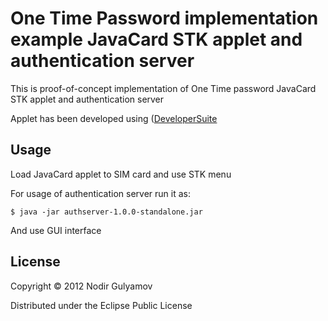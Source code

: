 # One Time Password implementation example JavaCard STK applet and authentication server

This is proof-of-concept implementation of One Time password JavaCard STK applet and authentication server

Applet has been developed using ([DeveloperSuite](http://developer.gemalto.com/nc/download/telecom-tools.html)

## Usage

Load JavaCard applet to SIM card and use STK menu

For usage of authentication server run it as:

    $ java -jar authserver-1.0.0-standalone.jar

And use GUI interface


## License

Copyright © 2012 Nodir Gulyamov

Distributed under the Eclipse Public License
